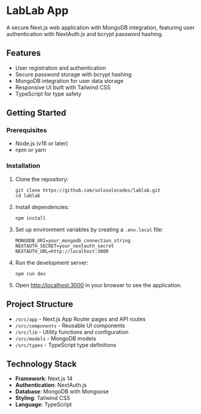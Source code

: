 # LabLab App

A secure Next.js web application with MongoDB integration, featuring user authentication with NextAuth.js and bcrypt password hashing.

## Features

- User registration and authentication
- Secure password storage with bcrypt hashing
- MongoDB integration for user data storage
- Responsive UI built with Tailwind CSS
- TypeScript for type safety

## Getting Started

### Prerequisites

- Node.js (v16 or later)
- npm or yarn

### Installation

1. Clone the repository:
   ```
   git clone https://github.com/solosolocodes/lablab.git
   cd lablab
   ```

2. Install dependencies:
   ```
   npm install
   ```

3. Set up environment variables by creating a `.env.local` file:
   ```
   MONGODB_URI=your_mongodb_connection_string
   NEXTAUTH_SECRET=your_nextauth_secret
   NEXTAUTH_URL=http://localhost:3000
   ```

4. Run the development server:
   ```
   npm run dev
   ```

5. Open [http://localhost:3000](http://localhost:3000) in your browser to see the application.

## Project Structure

- `/src/app` - Next.js App Router pages and API routes
- `/src/components` - Reusable UI components
- `/src/lib` - Utility functions and configuration
- `/src/models` - MongoDB models
- `/src/types` - TypeScript type definitions

## Technology Stack

- **Framework**: Next.js 14
- **Authentication**: NextAuth.js
- **Database**: MongoDB with Mongoose
- **Styling**: Tailwind CSS
- **Language**: TypeScript
